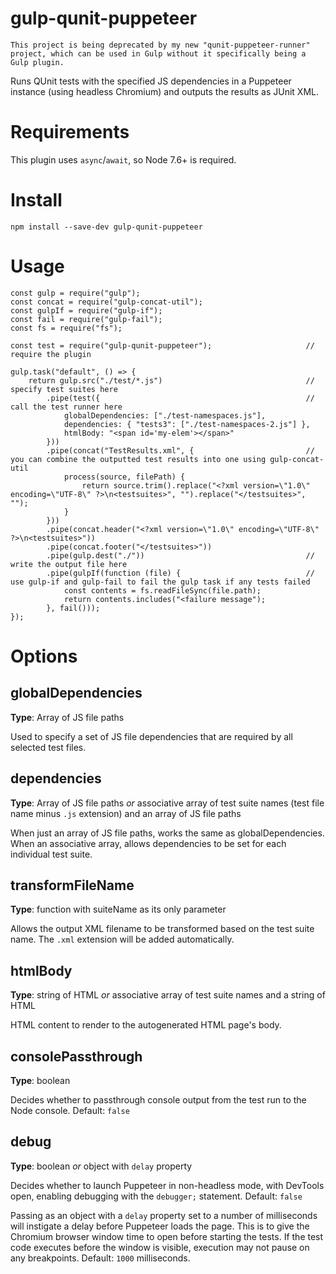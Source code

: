 # gulp-qunit-puppeteer

```This project is being deprecated by my new "qunit-puppeteer-runner" project, which can be used in Gulp without it specifically being a Gulp plugin.```

Runs QUnit tests with the specified JS dependencies in a Puppeteer instance (using headless Chromium) and outputs the results as JUnit XML.

# Requirements

This plugin uses `async`/`await`, so Node 7.6+ is required.

# Install

```
npm install --save-dev gulp-qunit-puppeteer
```

# Usage

```
const gulp = require("gulp");
const concat = require("gulp-concat-util");
const gulpIf = require("gulp-if");
const fail = require("gulp-fail");
const fs = require("fs");

const test = require("gulp-qunit-puppeteer");                     // require the plugin

gulp.task("default", () => {
    return gulp.src("./test/*.js")                                // specify test suites here
        .pipe(test({                                              // call the test runner here
            globalDependencies: ["./test-namespaces.js"],
            dependencies: { "tests3": ["./test-namespaces-2.js"] },
            htmlBody: "<span id='my-elem'></span>"
        }))
        .pipe(concat("TestResults.xml", {                         // you can combine the outputted test results into one using gulp-concat-util
            process(source, filePath) {
                return source.trim().replace("<?xml version=\"1.0\" encoding=\"UTF-8\" ?>\n<testsuites>", "").replace("</testsuites>", "");
            }
        }))
        .pipe(concat.header("<?xml version=\"1.0\" encoding=\"UTF-8\" ?>\n<testsuites>"))
        .pipe(concat.footer("</testsuites>"))
        .pipe(gulp.dest("./"))                                    // write the output file here
        .pipe(gulpIf(function (file) {                            // use gulp-if and gulp-fail to fail the gulp task if any tests failed
            const contents = fs.readFileSync(file.path);
            return contents.includes("<failure message");
        }, fail()));
});
```

# Options

## globalDependencies

**Type**: Array of JS file paths

Used to specify a set of JS file dependencies that are required by all selected test files.

## dependencies

**Type**: Array of JS file paths _or_ associative array of test suite names (test file name minus `.js` extension) and an array of JS file paths

When just an array of JS file paths, works the same as globalDependencies. When an associative array, allows dependencies to be set for each individual test suite.

## transformFileName

**Type**: function with suiteName as its only parameter

Allows the output XML filename to be transformed based on the test suite name. The `.xml` extension will be added automatically.

## htmlBody

**Type**: string of HTML _or_ associative array of test suite names and a string of HTML

HTML content to render to the autogenerated HTML page's body.

## consolePassthrough

**Type**: boolean

Decides whether to passthrough console output from the test run to the Node console. Default: `false`

## debug

**Type**: boolean _or_ object with `delay` property

Decides whether to launch Puppeteer in non-headless mode, with DevTools open, enabling debugging with the `debugger;` statement. Default: `false`

Passing as an object with a `delay` property set to a number of milliseconds will instigate a delay before Puppeteer loads the page. This is to give the Chromium browser window time to open before starting the tests. If the test code executes before the window is visible, execution may not pause on any breakpoints. Default: `1000` milliseconds.
